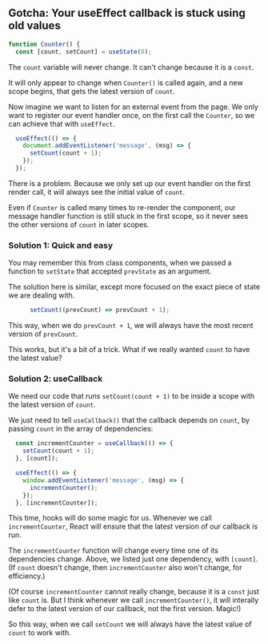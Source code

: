 ## Gotcha: Your useEffect callback is stuck using old values

```jsx
function Counter() {
  const [count, setCount] = useState(0);
```

The `count` variable will never change.  It can't change because it is a `const`.

It will only appear to change when `Counter()` is called again, and a new scope begins, that gets the latest version of `count`.

Now imagine we want to listen for an external event from the page.  We only want to register our event handler once, on the first call the `Counter`, so we can achieve that with `useEffect`.

```jsx
  useEffect(() => {
    document.addEventListener('message', (msg) => {
      setCount(count + 1);
    });
  });
```

There is a problem.  Because we only set up our event handler on the first render call, it will always see the initial value of `count`.

Even if `Counter` is called many times to re-render the component, our message handler function is still stuck in the first scope, so it never sees the other versions of `count` in later scopes.

### Solution 1: Quick and easy

You may remember this from class components, when we passed a function to `setState` that accepted `prevState` as an argument.

The solution here is similar, except more focused on the exact piece of state we are dealing with.

```jsx
      setCount((prevCount) => prevCount + 1);
```

This way, when we do `prevCount + 1`, we will always have the most recent version of `prevCount`.

This works, but it's a bit of a trick.  What if we really wanted `count` to have the latest value?

### Solution 2: useCallback

We need our code that runs `setCount(count + 1)` to be inside a scope with the latest version of `count`.

We just need to tell `useCallback()` that the callback depends on `count`, by passing `count` in the array of dependencies:

```jsx
  const incrementCounter = useCallback(() => {
    setCount(count + 1);
  }, [count]);

  useEffect(() => {
    window.addEventListener('message', (msg) => {
      incrementCounter();
    });
  }, [incrementCounter]);
```

This time, hooks will do some magic for us.  Whenever we call `incrementCounter`, React will ensure that the latest version of our callback is run.

The `incrementCounter` function will change every time one of its dependencies change.  Above, we listed just one dependency, with `[count]`.  (If `count` doesn't change, then `incrementCounter` also won't change, for efficiency.)

(Of course `incrementCounter` cannot really change, because it is a `const` just like `count` is.  But I think whenever we call `incrementCounter()`, it will interally defer to the latest version of our callback, not the first version.  Magic!)

So this way, when we call `setCount` we will always have the latest value of `count` to work with.

